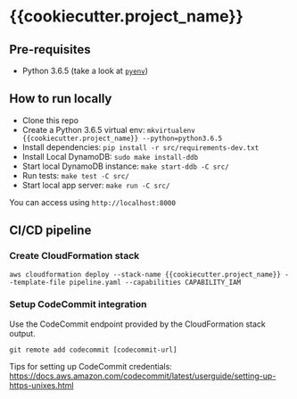 # {{cookiecutter.project_name}}


## Pre-requisites
- Python 3.6.5 (take a look at [`pyenv`](https://github.com/pyenv/pyenv))

## How to run locally

- Clone this repo
- Create a Python 3.6.5 virtual env: `mkvirtualenv {{cookiecutter.project_name}} --python=python3.6.5`
- Install dependencies: `pip install -r src/requirements-dev.txt`
- Install Local DynamoDB: `sudo make install-ddb`
- Start local DynamoDB instance: `make start-ddb -C src/`
- Run tests: `make test -C src/`
- Start local app server: `make run -C src/`

You can access using `http://localhost:8000`


## CI/CD pipeline

### Create CloudFormation stack

```
aws cloudformation deploy --stack-name {{cookiecutter.project_name}} --template-file pipeline.yaml --capabilities CAPABILITY_IAM
```

### Setup CodeCommit integration

Use the CodeCommit endpoint provided by the CloudFormation stack output.

```
git remote add codecommit [codecommit-url]
```

Tips for setting up CodeCommit credentials: https://docs.aws.amazon.com/codecommit/latest/userguide/setting-up-https-unixes.html
